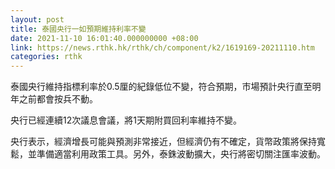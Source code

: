 ```yaml
---
layout: post
title: 泰國央行一如預期維持利率不變
date: 2021-11-10 16:01:40.000000000 +08:00
link: https://news.rthk.hk/rthk/ch/component/k2/1619169-20211110.htm
categories: rthk
---
```


泰國央行維持指標利率於0.5厘的紀錄低位不變，符合預期，市場預計央行直至明年之前都會按兵不動。

央行已經連續12次議息會議，將1天期附買回利率維持不變。

央行表示，經濟增長可能與預測非常接近，但經濟仍有不確定，貨幣政策將保持寬鬆，並準備適當利用政策工具。另外，泰銖波動擴大，央行將密切關注匯率波動。
